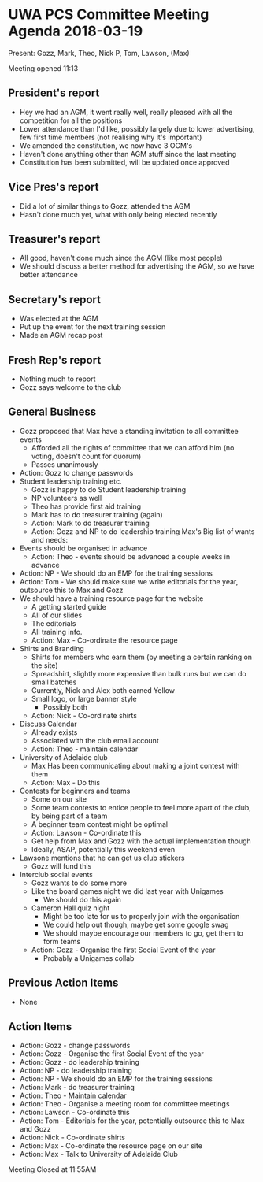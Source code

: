 # UWA PCS Committee Meeting Agenda 2018-03-19

Present: Gozz, Mark, Theo, Nick P, Tom, Lawson, (Max)

Meeting opened 11:13
## President's report
 - Hey we had an AGM, it went  really well, really pleased with all the competition for all the positions
 - Lower attendance than I'd like, possibly largely due to lower advertising, few first time members (not realising why it's important)
 - We amended the constitution, we now have 3 OCM's
 - Haven't done anything other than AGM stuff since the last meeting
 - Constitution has been submitted, will be updated once approved
## Vice Pres's report
 - Did a lot of similar things to Gozz, attended the AGM
 - Hasn't done much yet, what with only being elected recently
## Treasurer's report
 - All good, haven't done much since the AGM (like most people)
 - We should discuss a better method for advertising the AGM, so we have better attendance
## Secretary's report
 - Was elected at the AGM
 - Put up the event for the next training session
 - Made an AGM recap post
## Fresh Rep's report
- Nothing much to report
- Gozz says welcome to the club
## General Business
 - Gozz proposed that Max have a standing invitation to all committee events
   - Afforded all the rights of committee that we can afford him (no voting, doesn't count for quorum)
   - Passes unanimously
 - Action: Gozz to change passwords
 - Student leadership training etc.
   - Gozz is happy to do Student leadership training
   - NP volunteers as well
   - Theo has provide first aid training
   - Mark has to do treasurer training (again)
   - Action: Mark to do treasurer training
   - Action: Gozz and NP to do leadership training
Max's Big list of wants and needs:
 - Events should be organised in advance
   - Action: Theo - events should be advanced a couple weeks in advance
 - Action: NP - We should do an EMP for the training sessions
 - Action: Tom - We should make sure we write editorials for the year, outsource this to Max and Gozz
 - We should have a training resource page for the website
   - A getting started guide
   - All of our slides
   - The editorials
   - All training info.
   - Action: Max - Co-ordinate the resource page
 - Shirts and Branding
   - Shirts for members who earn them (by meeting a certain ranking on the site)
   - Spreadshirt, slightly more expensive than bulk runs but we can do small batches
   - Currently, Nick and Alex both earned Yellow
   - Small logo, or large banner style
     - Possibly both
   - Action: Nick - Co-ordinate shirts
 - Discuss Calendar
   - Already exists
   - Associated with the club email account
   - Action: Theo - maintain calendar
 - University of Adelaide club
   - Max Has been communicating about making a joint contest with them
   - Action: Max - Do this
 - Contests for beginners and teams
   - Some on our site
   - Some team contests to entice people to feel more apart of the club, by being part of a team
   - A beginner team contest might be optimal
   - Action: Lawson - Co-ordinate this
   - Get help from Max and Gozz with the actual implementation though
   - Ideally, ASAP, potentially this weekend even
 - Lawsone mentions that he can get us club stickers
   - Gozz will fund this
 - Interclub social events
   - Gozz wants to do some more
   - Like the board games night we did last year with Unigames
     - We should do this again
   - Cameron Hall quiz night
     - Might be too late for us to properly join with the organisation
     - We could help out though, maybe get some google swag
     - We should maybe encourage our members to go, get them to form teams
   - Action: Gozz - Organise the first Social Event of the year
     - Probably a Unigames collab
## Previous Action Items
 - None
## Action Items
 - Action: Gozz - change passwords
 - Action: Gozz - Organise the first Social Event of the year
 - Action: Gozz - do leadership training
 - Action: NP - do leadership training
 - Action: NP - We should do an EMP for the training sessions
 - Action: Mark - do treasurer training
 - Action: Theo - Maintain calendar
 - Action: Theo - Organise a meeting room for committee meetings
 - Action: Lawson - Co-ordinate this
 - Action: Tom - Editorials for the year, potentially outsource this to Max and Gozz
 - Action: Nick - Co-ordinate shirts
 - Action: Max - Co-ordinate the resource page on our site
 - Action: Max - Talk to University of Adelaide Club


Meeting Closed at 11:55AM
